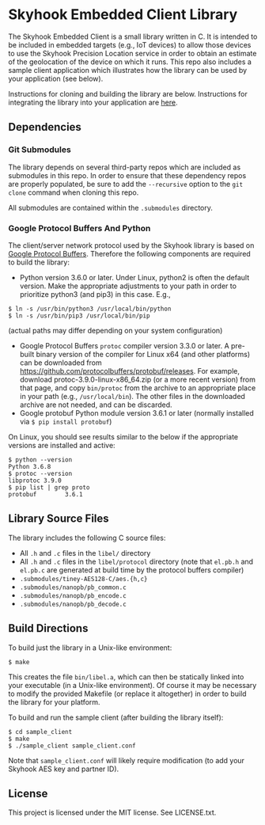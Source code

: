Skyhook Embedded Client Library
===============================

The Skyhook Embedded Client is a small library written in C. It is intended to be
included in embedded targets (e.g., IoT devices) to allow those devices to use
the Skyhook Precision Location service in order to obtain an estimate of the
geolocation of the device on which it runs. This repo also includes a sample client application
which illustrates how the library can be used by your application (see below).

Instructions for cloning and building the library are below. Instructions for
integrating the library into your application are
[here](http://resources.skyhookwireless.com/wiki/type/documentation/precision-location/embedded-client-library-api-documentation/199269838).

Dependencies
------------

### Git Submodules
The library depends on several third-party repos which are included as
submodules in this repo. In order to ensure that these dependency repos are
properly populated, be sure to add the `--recursive` option to the `git
clone` command when cloning this repo.

All submodules are contained within the `.submodules` directory.

### Google Protocol Buffers And Python
The client/server network protocol used by the Skyhook library is based on
[Google Protocol Buffers](https://developers.google.com/protocol-buffers/).
Therefore the following components are required to build the library:
* Python version 3.6.0 or later. Under Linux, python2 is often the default
  version. Make the appropriate adjustments to your path in order to prioritize
  python3 (and pip3) in this case. E.g.,
```
$ ln -s /usr/bin/python3 /usr/local/bin/python
$ ln -s /usr/bin/pip3 /usr/local/bin/pip
```
(actual paths may differ depending on your system configuration)
* Google Protocol Buffers `protoc` compiler version 3.3.0 or later. A pre-built
  binary version of the compiler for Linux x64 (and other platforms) can be
  downloaded from https://github.com/protocolbuffers/protobuf/releases. For
  example, download protoc-3.9.0-linux-x86_64.zip (or a more recent version)
  from that page, and copy `bin/protoc` from the archive to an appropriate
  place in your path (e.g., `/usr/local/bin`). The other files in the
  downloaded archive are not needed, and can be discarded.
* Google protobuf Python module version 3.6.1 or later (normally installed via
  `$ pip install protobuf`)

On Linux, you should see results similar to the below if the appropriate
versions are installed and active:
```
$ python --version
Python 3.6.8
$ protoc --version
libprotoc 3.9.0
$ pip list | grep proto
protobuf        3.6.1
```

Library Source Files
--------------------

The library includes the following C source files:

* All `.h` and `.c` files in the `libel/` directory
* All `.h` and `.c` files in the `libel/protocol` directory (note that `el.pb.h`
  and `el.pb.c` are generated at build time by the protocol buffers compiler)
* `.submodules/tiney-AES128-C/aes.{h,c}`
* `.submodules/nanopb/pb_common.c`
* `.submodules/nanopb/pb_encode.c`
* `.submodules/nanopb/pb_decode.c`

Build Directions
----------------

To build just the library in a Unix-like environment:

    $ make

This creates the file `bin/libel.a`, which can then be statically linked into
your executable (in a Unix-like environment). Of course it may be necessary to
modify the provided Makefile (or replace it altogether) in order to build the
library for your platform.

To build and run the sample client (after building the library itself):

    $ cd sample_client
    $ make
    $ ./sample_client sample_client.conf

Note that `sample_client.conf` will likely require modification (to add your
Skyhook AES key and partner ID).

License
-------

This project is licensed under the MIT license. See LICENSE.txt.
